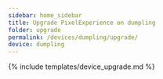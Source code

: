 ```yaml
---
sidebar: home_sidebar
title: Upgrade PixelExperience on dumpling
folder: upgrade
permalink: /devices/dumpling/upgrade/
device: dumpling
---
```

{% include templates/device_upgrade.md %}
